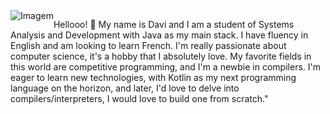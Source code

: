 <div style="float: left;">
        <img src="https://media.tenor.com/AlUkiGkR2j8AAAAC/new-game-ahagon-umiko-programming.gif" alt="Imagem">
    </div>
    <div>
        <p>Hellooo! <span>&#x1F44B;</span> My name is Davi and  I am a student of Systems Analysis and Development with Java as my main stack. I have fluency in English and am looking to learn French. I'm really passionate about computer science, it's a hobby that I absolutely love. My favorite fields in this world are competitive programming, and I'm a newbie in compilers. I'm eager to learn new technologies, with Kotlin as my next programming language on the horizon, and later, I'd love to delve into compilers/interpreters, I would love to build one from scratch."</p>
